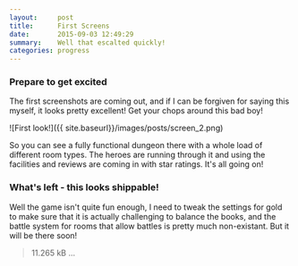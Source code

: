 ```yaml
---
layout:     post
title:      First Screens
date:       2015-09-03 12:49:29
summary:    Well that escalted quickly!
categories: progress
---
```


### Prepare to get excited

The first screenshots are coming out, and if I can be forgiven for saying this myself, it looks pretty excellent! Get your chops around this bad boy!

![First look!]({{ site.baseurl}}/images/posts/screen_2.png)

So you can see a fully functional dungeon there with a whole load of different room types. The heroes are running through it and using the facilities and reviews are coming in with star ratings. It's all going on!

### What's left - this looks shippable!

Well the game isn't quite fun enough, I need to tweak the settings for gold to make sure that it is actually challenging to balance the books, and the battle system for rooms that allow battles is pretty much non-existant. But it will be there soon! 

> 11.265 kB ...